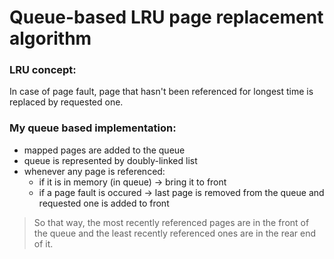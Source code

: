 # Queue-based LRU page replacement algorithm 

### LRU concept:
In case of page fault, page that hasn't been referenced for longest time is replaced by requested one.

### My queue based implementation:
  - mapped pages are added to the queue
  - queue is represented by doubly-linked list
  - whenever any page is referenced:
     - if it is in memory (in queue) -> bring it to front
     - if a page fault is occured -> last page is removed from the queue and requested one is added to front

>So that way, the most recently referenced pages are in the front of the queue and the least
recently referenced ones are in the rear end of it.
